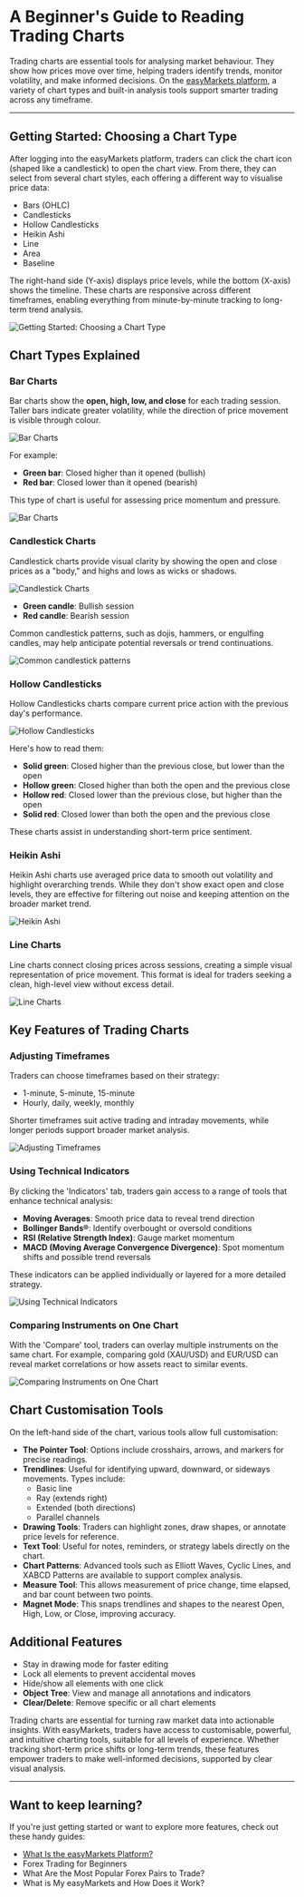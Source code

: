 <!--meta
title: A Beginner's Guide to Reading Trading Charts
slug: beginner-guide-reading-trading-charts
canonical_url: https://www.easymarkets.com/learn/beginner-guide-reading-trading-charts
date: 2025-09-03
keywords: [Trading charts, Chart types, Technical indicators, easyMarkets platform, Price analysis]
primary-keyword: Trading charts
meta_description: A beginner's guide on how to use trading charts on easyMarkets, from chart types to indicators, turning price data into smarter trading decisions.
seo_keywords: Trading charts, Chart types, Technical indicators, easyMarkets platform, Price analysis
-->

# A Beginner's Guide to Reading Trading Charts

Trading charts are essential tools for analysing market behaviour. They show how prices move over time, helping traders identify trends, monitor volatility, and make informed decisions. On the [easyMarkets platform](https://www.easymarkets.com/eu/platforms/easymarkets/), a variety of chart types and built-in analysis tools support smarter trading across any timeframe.

---

## Getting Started: Choosing a Chart Type

After logging into the easyMarkets platform, traders can click the chart icon (shaped like a candlestick) to open the chart view. From there, they can select from several chart styles, each offering a different way to visualise price data:

- Bars (OHLC)
- Candlesticks
- Hollow Candlesticks
- Heikin Ashi
- Line
- Area
- Baseline

The right-hand side (Y-axis) displays price levels, while the bottom (X-axis) shows the timeline. These charts are responsive across different timeframes, enabling everything from minute-by-minute tracking to long-term trend analysis.

![Getting Started: Choosing a Chart Type](https://github.com/user-attachments/assets/2e6f33f8-f44c-4287-acc2-d36fcaa77f48)

## Chart Types Explained

### Bar Charts

Bar charts show the **open, high, low, and close** for each trading session. Taller bars indicate greater volatility, while the direction of price movement is visible through colour.

![Bar Charts](https://github.com/user-attachments/assets/2e6f33f8-f44c-4287-acc2-d36fcaa77f48)

For example:
- **Green bar**: Closed higher than it opened (bullish)
- **Red bar**: Closed lower than it opened (bearish)

This type of chart is useful for assessing price momentum and pressure.

![Bar Charts](https://github.com/user-attachments/assets/09767eb9-5146-425f-b07e-b66ca21e0e06)


### Candlestick Charts

Candlestick charts provide visual clarity by showing the open and close prices as a "body," and highs and lows as wicks or shadows.

![Candlestick Charts](https://github.com/user-attachments/assets/d741736d-c690-4ae0-b09c-5ebc49f71f3d)

- **Green candle**: Bullish session
- **Red candle**: Bearish session

Common candlestick patterns, such as dojis, hammers, or engulfing candles, may help anticipate potential reversals or trend continuations.

![Common candlestick patterns](https://github.com/user-attachments/assets/b518866a-4650-4f16-96fb-21997055a75d)

### Hollow Candlesticks

Hollow Candlesticks charts compare current price action with the previous day's performance.

![Hollow Candlesticks](https://github.com/user-attachments/assets/95c38e9c-e846-4ec7-8eb9-cfc9cf300fb1)

Here's how to read them:
- **Solid green**: Closed higher than the previous close, but lower than the open
- **Hollow green**: Closed higher than both the open and the previous close
- **Hollow red**: Closed lower than the previous close, but higher than the open
- **Solid red**: Closed lower than both the open and the previous close

These charts assist in understanding short-term price sentiment.

### Heikin Ashi

Heikin Ashi charts use averaged price data to smooth out volatility and highlight overarching trends. While they don't show exact open and close levels, they are effective for filtering out noise and keeping attention on the broader market trend.

![Heikin Ashi](https://github.com/user-attachments/assets/d3978ecc-8136-4435-bdb8-e4722dc45948)

### Line Charts

Line charts connect closing prices across sessions, creating a simple visual representation of price movement. This format is ideal for traders seeking a clean, high-level view without excess detail.

![Line Charts](https://github.com/user-attachments/assets/a5558865-7f76-4aee-8920-c28a57c24f67)


## Key Features of Trading Charts

### Adjusting Timeframes

Traders can choose timeframes based on their strategy:
- 1-minute, 5-minute, 15-minute
- Hourly, daily, weekly, monthly

Shorter timeframes suit active trading and intraday movements, while longer periods support broader market analysis.

![Adjusting Timeframes](https://github.com/user-attachments/assets/6698db95-f8b5-4adf-97d0-45ac7a83814e)

### Using Technical Indicators

By clicking the 'Indicators' tab, traders gain access to a range of tools that enhance technical analysis:

- **Moving Averages**: Smooth price data to reveal trend direction
- **Bollinger Bands®**: Identify overbought or oversold conditions
- **RSI (Relative Strength Index)**: Gauge market momentum
- **MACD (Moving Average Convergence Divergence)**: Spot momentum shifts and possible trend reversals

These indicators can be applied individually or layered for a more detailed strategy.

![Using Technical Indicators](https://github.com/user-attachments/assets/da7cf895-9dd1-49ba-9afa-86a2678db581)


### Comparing Instruments on One Chart

With the 'Compare' tool, traders can overlay multiple instruments on the same chart. For example, comparing gold (XAU/USD) and EUR/USD can reveal market correlations or how assets react to similar events.

![Comparing Instruments on One Chart](https://github.com/user-attachments/assets/4fe94119-8f37-40d1-a7a9-800d5f86dce5)

## Chart Customisation Tools

On the left-hand side of the chart, various tools allow full customisation:

- **The Pointer Tool**: Options include crosshairs, arrows, and markers for precise readings.
- **Trendlines**: Useful for identifying upward, downward, or sideways movements. Types include:
  - Basic line
  - Ray (extends right)
  - Extended (both directions)
  - Parallel channels
- **Drawing Tools**: Traders can highlight zones, draw shapes, or annotate price levels for reference.
- **Text Tool**: Useful for notes, reminders, or strategy labels directly on the chart.
- **Chart Patterns**: Advanced tools such as Elliott Waves, Cyclic Lines, and XABCD Patterns are available to support complex analysis.
- **Measure Tool**: This allows measurement of price change, time elapsed, and bar count between two points.
- **Magnet Mode**: This snaps trendlines and shapes to the nearest Open, High, Low, or Close, improving accuracy.

## Additional Features

- Stay in drawing mode for faster editing
- Lock all elements to prevent accidental moves
- Hide/show all elements with one click
- **Object Tree**: View and manage all annotations and indicators
- **Clear/Delete**: Remove specific or all chart elements

Trading charts are essential for turning raw market data into actionable insights. With easyMarkets, traders have access to customisable, powerful, and intuitive charting tools, suitable for all levels of experience. Whether tracking short-term price shifts or long-term trends, these features empower traders to make well-informed decisions, supported by clear visual analysis.

---

## Want to keep learning?

If you're just getting started or want to explore more features, check out these handy guides:

- [What Is the easyMarkets Platform?](https://github.com/JohnnyMTP/easyMarkets/blob/main/What%20is%20the%20easyMarkets%20Platform%20and%20How%20Does%20it%20Work.md)
- Forex Trading for Beginners
- What Are the Most Popular Forex Pairs to Trade?
- What is My easyMarkets and How Does it Work?
